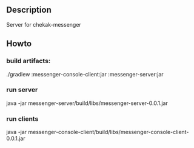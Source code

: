 ## Description

Server for chekak-messenger

## Howto

### build artifacts:
 ./gradlew :messenger-console-client:jar :messenger-server:jar

### run server

java -jar messenger-server/build/libs/messenger-server-0.0.1.jar

### run clients

java -jar messenger-console-client/build/libs/messenger-console-client-0.0.1.jar
